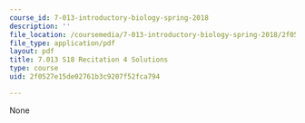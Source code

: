```yaml
---
course_id: 7-013-introductory-biology-spring-2018
description: ''
file_location: /coursemedia/7-013-introductory-biology-spring-2018/2f0527e15de02761b3c9207f52fca794_MIT7_013s18R4S.pdf
file_type: application/pdf
layout: pdf
title: 7.013 S18 Recitation 4 Solutions
type: course
uid: 2f0527e15de02761b3c9207f52fca794

---
```

None